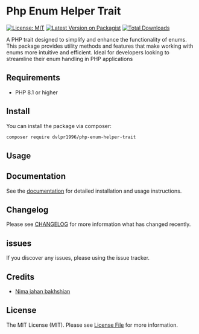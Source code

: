 # Php Enum Helper Trait

[![License: MIT](https://img.shields.io/badge/License-MIT-green.svg)](https://opensource.org/licenses/MIT)
[![Latest Version on Packagist](https://img.shields.io/packagist/v/dvlpr1996/php-enum-helper-trait?style=flat)](https://packagist.org/packages/dvlpr1996/php-enum-helper-trait)
[![Total Downloads](https://img.shields.io/packagist/dt/dvlpr1996/php-enum-helper-trait)](https://packagist.org/packages/dvlpr1996/php-enum-helper-trait)

A PHP trait designed to simplify and enhance the functionality of enums. This package provides utility methods and features that make working with enums more intuitive and efficient. Ideal for developers looking to streamline their enum handling in PHP applications

## Requirements

- PHP 8.1 or higher

## Install

You can install the package via composer:

```bash
composer require dvlpr1996/php-enum-helper-trait
```

## Usage

## Documentation

See the [documentation](https://github.com/dvlpr1996/php-enum-helper-trait/wiki) for detailed installation and usage instructions.

## Changelog

Please see [CHANGELOG](CHANGELOG.md) for more information what has changed recently.

## issues

If you discover any issues, please using the issue tracker.

## Credits

- [Nima jahan bakhshian](https://github.com/dvlpr1996)

## License

The MIT License (MIT). Please see [License File](LICENSE.md) for more information.
